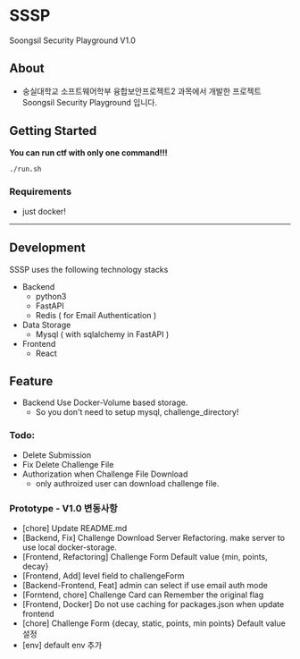 # SSSP
Soongsil Security Playground V1.0

## About
- 숭실대학교 소프트웨어학부 융합보안프로젝트2 과목에서 개발한 프로젝트 Soongsil Security Playground 입니다.

## Getting Started
**You can run ctf with only one command!!!**
```bash
./run.sh
```

### Requirements
- just docker!

---

## Development
SSSP uses the following technology stacks

- Backend
    - python3
    - FastAPI
    - Redis ( for Email Authentication )  
- Data Storage
    - Mysql ( with sqlalchemy in FastAPI )
- Frontend
    - React

## Feature
- Backend Use Docker-Volume based storage.
    - So you don't need to setup mysql, challenge_directory!

### Todo:
- Delete Submission
- Fix Delete Challenge File
- Authorization when Challenge File Download 
    - only authroized user can download challenge file.

### Prototype - V1.0 변동사항
- [chore] Update README.md
- [Backend, Fix] Challenge Download Server Refactoring. make server to use local docker-storage.
- [Frontend, Refactoring] Challenge Form Default value {min, points, decay}
- [Frontend, Add] level field to challengeForm
- [Backend-Frontend, Feat] admin can select if use email auth mode
- [Forntend, chore] Challenge Card can Remember the original flag
- [Frontend, Docker] Do not use caching for packages.json when update frontend
- [chore] Challenge Form {decay, static, points, min points} Default value 설정
- [env] default env 추가
